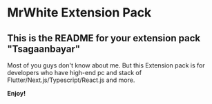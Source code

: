 # MrWhite Extension Pack

## This is the README for your extension pack "Tsagaanbayar"

Most of you guys don't know about me. But this Extension pack is for developers who have high-end pc and stack of Flutter/Next.js/Typescript/React.js and more.

**Enjoy!**
